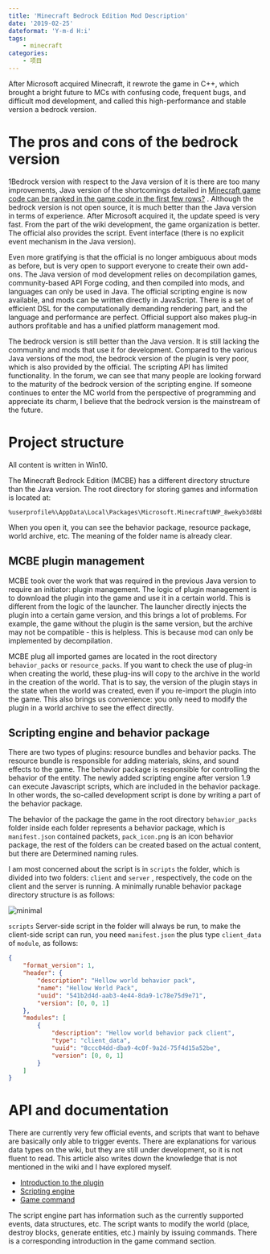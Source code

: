 ```yaml
---
title: 'Minecraft Bedrock Edition Mod Description'
date: '2019-02-25'
dateformat: 'Y-m-d H:i'
tags:
    - minecraft
categories:
    - 项目
---
```


After Microsoft acquired Minecraft, it rewrote the game in C++, which brought a bright future to MCs with confusing code, frequent bugs, and difficult mod development, and called this high-performance and stable version a bedrock version.

<!-- more -->

# The pros and cons of the bedrock version

1Bedrock version with respect to the Java version of it is there are too many improvements, Java version of the shortcomings detailed in [Minecraft game code can be ranked in the game code in the first few rows?](https://www.zhihu.com/question/302736236) . Although the bedrock version is not open source, it is much better than the Java version in terms of experience. After Microsoft acquired it, the update speed is very fast. From the part of the wiki development, the game organization is better. The official also provides the script. Event interface (there is no explicit event mechanism in the Java version).

Even more gratifying is that the official is no longer ambiguous about mods as before, but is very open to support everyone to create their own add-ons. The Java version of mod development relies on decompilation games, community-based API Forge coding, and then compiled into mods, and languages ​​can only be used in Java. The official scripting engine is now available, and mods can be written directly in JavaScript. There is a set of efficient DSL for the computationally demanding rendering part, and the language and performance are perfect. Official support also makes plug-in authors profitable and has a unified platform management mod.

The bedrock version is still better than the Java version. It is still lacking the community and mods that use it for development. Compared to the various Java versions of the mod, the bedrock version of the plugin is very poor, which is also provided by the official. The scripting API has limited functionality. In the forum, we can see that many people are looking forward to the maturity of the bedrock version of the scripting engine. If someone continues to enter the MC world from the perspective of programming and appreciate its charm, I believe that the bedrock version is the mainstream of the future.

# Project structure

All content is written in Win10.

The Minecraft Bedrock Edition (MCBE) has a different directory structure than the Java version. The root directory for storing games and information is located at:

```text
%userprofile%\AppData\Local\Packages\Microsoft.MinecraftUWP_8wekyb3d8bbwe\LocalState\games\com.mojang
```

When you open it, you can see the behavior package, resource package, world archive, etc. The meaning of the folder name is already clear.

## MCBE plugin management

MCBE took over the work that was required in the previous Java version to require an initiator: plugin management. The logic of plugin management is to download the plugin into the game and use it in a certain world. This is different from the logic of the launcher. The launcher directly injects the plugin into a certain game version, and this brings a lot of problems. For example, the game without the plugin is the same version, but the archive may not be compatible - this is helpless. This is because mod can only be implemented by decompilation.

MCBE plug all imported games are located in the root directory `behavior_packs` or `resource_packs`. If you want to check the use of plug-in when creating the world, these plug-ins will copy to the archive in the world in the creation of the world. That is to say, the version of the plugin stays in the state when the world was created, even if you re-import the plugin into the game. This also brings us convenience: you only need to modify the plugin in a world archive to see the effect directly.

## Scripting engine and behavior package

There are two types of plugins: resource bundles and behavior packs. The resource bundle is responsible for adding materials, skins, and sound effects to the game. The behavior package is responsible for controlling the behavior of the entity. The newly added scripting engine after version 1.9 can execute Javascript scripts, which are included in the behavior package. In other words, the so-called development script is done by writing a part of the behavior package.

The behavior of the package the game in the root directory `behavior_packs` folder inside each folder represents a behavior package, which is `manifest.json` contained packets, `pack_icon.png` is an icon behavior package, the rest of the folders can be created based on the actual content, but there are Determined naming rules.

I am most concerned about the script is in `scripts` the folder, which is divided into two folders:  `client` and `server` , respectively, the code on the client and the server is running. A minimally runable behavior package directory structure is as follows:

![minimal](https://sine-img-bed.oss-cn-beijing.aliyuncs.com/autoup/mcbe-addin-minimal.png)

`scripts` Server-side script in the folder will always be run, to make the client-side script can run, you need `manifest.json` the plus type `client_data` of `module`, as follows:

```json
{
    "format_version": 1,
    "header": {
        "description": "Hellow world behavior pack",
        "name": "Hellow World Pack",
        "uuid": "541b2d4d-aab3-4e44-8da9-1c78e75d9e71",
        "version": [0, 0, 1]
    },
    "modules": [
        {
            "description": "Hellow world behavior pack client",
            "type": "client_data",
            "uuid": "8ccc04dd-dba9-4c0f-9a2d-75f4d15a52be",
            "version": [0, 0, 1]
        }
    ]
}
```

# API and documentation

There are currently very few official events, and scripts that want to behave are basically only able to trigger events. There are explanations for various data types on the wiki, but they are still under development, so it is not fluent to read. This article also writes down the knowledge that is not mentioned in the wiki and I have explored myself.

* [Introduction to the plugin](https://minecraft.gamepedia.com/Add-on)
* [Scripting engine](https://minecraft.gamepedia.com/Bedrock_Edition_beta_scripting_documentation)
* [Game command](https://minecraft.gamepedia.com/Commands)

The script engine part has information such as the currently supported events, data structures, etc. The script wants to modify the world (place, destroy blocks, generate entities, etc.) mainly by issuing commands. There is a corresponding introduction in the game command section.
